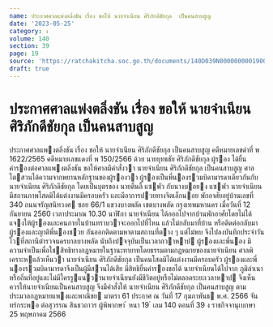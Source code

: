 ```yaml
---
name: ประกาศศาลแพ่งตลิ่งชัน เรื่อง ขอให้ นายจำเนียน ศิริภักดีชัยกุล  เป็นคนสาบสูญ
date: '2023-05-25'
category: ง
volume: 140
section: 39
page: 19
source: 'https://ratchakitcha.soc.go.th/documents/140D039N0000000001900.pdf'
draft: true
---
```


# ประกาศศาลแพ่งตลิ่งชัน เรื่อง ขอให้ นายจำเนียน ศิริภักดีชัยกุล  เป็นคนสาบสูญ

ประกาศศาลแพงตลิ่งชัน เรื่อง ขอให้ นายจําเนียน ศิริภักดีชัยกุล เป็นคนสาบสูญ คดีหมายเลขดําที่ พ 1622/2565 คดีหมายเลขแดงที่ พ 150/2566 ด้วย นายยุทธชัย ศิริภักดีชัยกุล ผู้รอง ได้ยื่นคํารองต่อศาลแพงตลิ่งชัน ขอให้ศาลมีคําสั่งวา นายจําเนียน ศิริภักดีชัยกุล เป็นคนสาบสูญ ศาลไตสวนได้ความจากพยานหลักฐานของผู้รองวา ผู้รองเป็นพี่นองรวมบิดามารดาเดียวกันกับนายจําเนียน ศิริภักดีชัยกุล โดยเป็นบุตรของ นายติ้นลี้ แซพัว กับนางบอยง แซพัว นายจําเนียนมีสถานภาพโสดมิได้แต่งงานมีครอบครัว และมีอาการปวยทางจิตเล็กนอย พักอาศัยอยู่บ้านเลขที่ 340 ถนนจรัญสนิทวงศ ซอย 66/1 แขวงบางพลัด เขตบางพลัด กรุงเทพมหานคร เมื่อวันที่ 12 กันยายน 2560 เวลาประมาณ 10.30 นาฬิกา นายจําเนียน ได้ออกไปจากบ้านพักอาศัยโดยไม่ได้แจงให้ผู้รองและคนภายในบ้านทราบวาจะออกไปที่ไหน แล้วไม่กลับมาที่บ้าน หรือติดต่อกลับมา ผู้รองและญาติพี่นองชวย กันออกติดตามหาตามสถานที่ตาง ๆ แต่ไม่พบ จึงไปลงบันทึกประจําวันไวที่สถานีตํารวจนครบาลบางพลัด นับถึงปจจุบันเป็นเวลากวาหาป ผู้รองและพี่นอง มีความจําเป็นเพื่อใชสิทธิทางกฎหมายในฐานะทายาทโดยธรรมตามกฎหมายของนายจําเนียน ศาลพิเคราะหแล้วเห็นวา นายจําเนียน ศิริภักดีชัยกุล เป็นคนโสดมิได้แต่งงานมีครอบครัว ผู้รองและพี่นองรวมบิดามารดาจึงเป็นผู้มีสวนได้เสีย มีสิทธิยื่นคํารองขอได้ นายจําเนียนได้ไปจาก ภูมิลําเนาหรือถิ่นที่อยู่และไม่มีใครรูแนวานายจําเนียนยังมีชีวิตอยู่หรือไม่ตลอดระยะเวลาหาป จึงเห็นควรให้นายจําเนียนเป็นคนสาบสูญ จึงมีคําสั่งให้ นายจําเนียน ศิริภักดีชัยกุล เป็นคนสาบสูญ ตามประมวลกฎหมายแพงและพาณิชย มาตรา 61 ประกาศ ณ วันที่ 17 กุมภาพันธ พ.ศ. 2566 จันทร์กระพอ ต่อสุวรรณ สินธวถาวร ผู้พิพากษา ้ หนา 19 ่ เลม 140 ตอนที่ 39 ง ราชกิจจานุเบกษา 25 พฤษภาคม 2566
